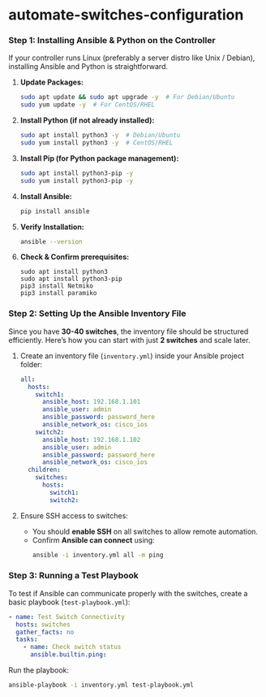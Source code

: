 # automate-switches-configuration

### **Step 1: Installing Ansible & Python on the Controller**
If your controller runs Linux (preferably a server distro like Unix / Debian), installing Ansible and Python is straightforward.

1. **Update Packages:**
   ```bash
   sudo apt update && sudo apt upgrade -y  # For Debian/Ubuntu
   sudo yum update -y  # For CentOS/RHEL
   ```
2. **Install Python (if not already installed):**
   ```bash
   sudo apt install python3 -y  # Debian/Ubuntu
   sudo yum install python3 -y  # CentOS/RHEL
   ```
3. **Install Pip (for Python package management):**
   ```bash
   sudo apt install python3-pip -y
   sudo yum install python3-pip -y
   ```
4. **Install Ansible:**
   ```bash
   pip install ansible
   ```
5. **Verify Installation:**
   ```bash
   ansible --version
   ```
6. **Check & Confirm prerequisites:**
   ```
   sudo apt install python3
   sudo apt install python3-pip
   pip3 install Netmiko
   pip3 install paramiko
   ```

### **Step 2: Setting Up the Ansible Inventory File**
Since you have **30-40 switches**, the inventory file should be structured efficiently. Here’s how you can start with just **2 switches** and scale later.

1. Create an inventory file (`inventory.yml`) inside your Ansible project folder:

   ```yaml
   all:
     hosts:
       switch1:
         ansible_host: 192.168.1.101
         ansible_user: admin
         ansible_password: password_here
         ansible_network_os: cisco_ios
       switch2:
         ansible_host: 192.168.1.102
         ansible_user: admin
         ansible_password: password_here
         ansible_network_os: cisco_ios
     children:
       switches:
         hosts:
           switch1:
           switch2:
   ```

2. Ensure SSH access to switches:
   - You should **enable SSH** on all switches to allow remote automation.
   - Confirm **Ansible can connect** using:
     ```bash
     ansible -i inventory.yml all -m ping
     ```

### **Step 3: Running a Test Playbook**
To test if Ansible can communicate properly with the switches, create a basic playbook (`test-playbook.yml`):

```yaml
- name: Test Switch Connectivity
  hosts: switches
  gather_facts: no
  tasks:
    - name: Check switch status
      ansible.builtin.ping:
```

Run the playbook:
```bash
ansible-playbook -i inventory.yml test-playbook.yml
```
